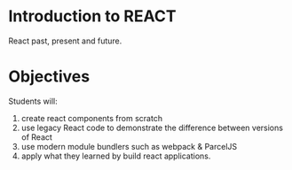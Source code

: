 # Introduction to REACT
 React past, present and future.


# Objectives
Students will:
1. create react components from scratch
2. use legacy React code to demonstrate the difference between versions of React
3. use modern module bundlers such as webpack & ParcelJS
4. apply what they learned by build react applications.